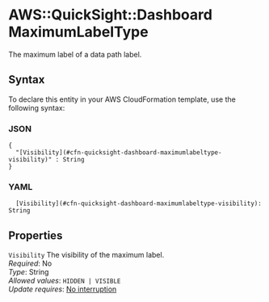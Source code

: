 # AWS::QuickSight::Dashboard MaximumLabelType<a name="aws-properties-quicksight-dashboard-maximumlabeltype"></a>

The maximum label of a data path label\.

## Syntax<a name="aws-properties-quicksight-dashboard-maximumlabeltype-syntax"></a>

To declare this entity in your AWS CloudFormation template, use the following syntax:

### JSON<a name="aws-properties-quicksight-dashboard-maximumlabeltype-syntax.json"></a>

```
{
  "[Visibility](#cfn-quicksight-dashboard-maximumlabeltype-visibility)" : String
}
```

### YAML<a name="aws-properties-quicksight-dashboard-maximumlabeltype-syntax.yaml"></a>

```
  [Visibility](#cfn-quicksight-dashboard-maximumlabeltype-visibility): String
```

## Properties<a name="aws-properties-quicksight-dashboard-maximumlabeltype-properties"></a>

`Visibility`  <a name="cfn-quicksight-dashboard-maximumlabeltype-visibility"></a>
The visibility of the maximum label\.  
*Required*: No  
*Type*: String  
*Allowed values*: `HIDDEN | VISIBLE`  
*Update requires*: [No interruption](https://docs.aws.amazon.com/AWSCloudFormation/latest/UserGuide/using-cfn-updating-stacks-update-behaviors.html#update-no-interrupt)